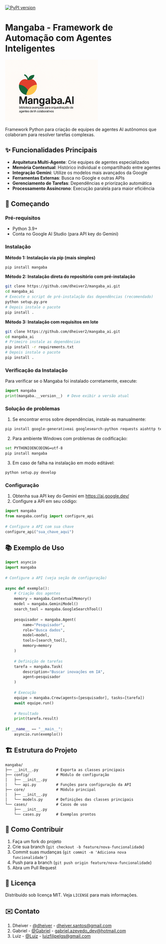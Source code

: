[![PyPI version](https://badge.fury.io/py/mangaba.svg)](https://badge.fury.io/py/mangaba)

# Mangaba - Framework de Automação com Agentes Inteligentes

<img src="https://github.com/dheiver2/mangaba_ai/blob/main/img2.png" width="300">

Framework Python para criação de equipes de agentes AI autônomos que colaboram para resolver tarefas complexas.

## ✨ Funcionalidades Principais

- **Arquitetura Multi-Agente**: Crie equipes de agentes especializados
- **Memória Contextual**: Histórico individual e compartilhado entre agentes
- **Integração Gemini**: Utilize os modelos mais avançados da Google
- **Ferramentas Externas**: Busca no Google e outras APIs
- **Gerenciamento de Tarefas**: Dependências e priorização automática
- **Processamento Assíncrono**: Execução paralela para maior eficiência

## 🚀 Começando

### Pré-requisitos
- Python 3.9+
- Conta no Google AI Studio (para API key do Gemini)

### Instalação

**Método 1: Instalação via pip (mais simples)**
```bash
pip install mangaba
```

**Método 2: Instalação direta do repositório com pré-instalação**
```bash
git clone https://github.com/dheiver2/mangaba_ai.git
cd mangaba_ai
# Execute o script de pré-instalação das dependências (recomendado)
python setup.py.pre
# Depois instale o pacote
pip install .
```

**Método 3: Instalação com requisitos em lote**
```bash
git clone https://github.com/dheiver2/mangaba_ai.git
cd mangaba_ai
# Primeiro instale as dependências
pip install -r requirements.txt
# Depois instale o pacote
pip install .
```

### Verificação da Instalação
Para verificar se o Mangaba foi instalado corretamente, execute:
```python
import mangaba
print(mangaba.__version__)  # Deve exibir a versão atual
```

### Solução de problemas

1. Se encontrar erros sobre dependências, instale-as manualmente:
```bash
pip install google-generativeai googlesearch-python requests aiohttp tenacity
```

2. Para ambiente Windows com problemas de codificação:
```bash
set PYTHONIOENCODING=utf-8
pip install mangaba
```

3. Em caso de falha na instalação em modo editável:
```bash
python setup.py develop
```

### Configuração
1. Obtenha sua API key do Gemini em https://ai.google.dev/
2. Configure a API em seu código:

```python
import mangaba
from mangaba.config import configure_api

# Configure a API com sua chave
configure_api("sua_chave_aqui")
```

## 📚 Exemplo de Uso

```python
import asyncio
import mangaba

# Configure a API (veja seção de configuração)

async def exemplo():
    # Criação dos agentes
    memory = mangaba.ContextualMemory()
    model = mangaba.GeminiModel()
    search_tool = mangaba.GoogleSearchTool()

    pesquisador = mangaba.Agent(
        name="Pesquisador", 
        role="Busca dados", 
        model=model, 
        tools=[search_tool], 
        memory=memory
    )

    # Definição de tarefas
    tarefa = mangaba.Task(
        description="Buscar inovações em IA", 
        agent=pesquisador
    )

    # Execução
    equipe = mangaba.Crew(agents=[pesquisador], tasks=[tarefa])
    await equipe.run()
    
    # Resultado
    print(tarefa.result)

if __name__ == "__main__":
    asyncio.run(exemplo())
```

## 🏗 Estrutura do Projeto

```
mangaba/
├── __init__.py        # Exporta as classes principais
├── config/            # Módulo de configuração
│   ├── __init__.py
│   └── api.py         # Funções para configuração da API
├── core/              # Módulo principal
│   ├── __init__.py
│   └── models.py      # Definições das classes principais
└── cases/             # Casos de uso
    ├── __init__.py
    └── cases.py       # Exemplos prontos
```

## 🤝 Como Contribuir

1. Faça um fork do projeto
2. Crie sua branch (`git checkout -b feature/nova-funcionalidade`)
3. Commit suas mudanças (`git commit -m 'Adiciona nova funcionalidade'`)
4. Push para a branch (`git push origin feature/nova-funcionalidade`)
5. Abra um Pull Request

## 📄 Licença

Distribuído sob licença MIT. Veja `LICENSE` para mais informações.

## ✉️ Contato

1. Dheiver  - [@dheiver](https://github.com/dheiver2) - dheiver.santos@gmail.com
2. Gabriel  - [@Gabriel](https://github.com/Dargouls) - gabriel.azevedo_dev@hotmail.com 
3. Luiz  - [@Luiz](https://github.com/luizfilipelgs) - luizfilipelgs@gmail.com
